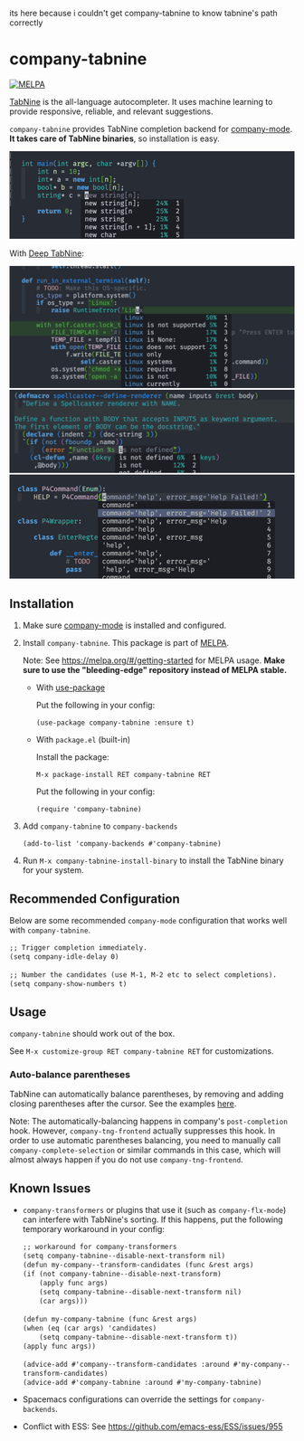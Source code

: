 its here because i couldn't get company-tabnine to know tabnine's path correctly

# company-tabnine

[![MELPA](https://melpa.org/packages/company-tabnine-badge.svg)](https://melpa.org/#/company-tabnine)

[TabNine](https://tabnine.com/) is the all-language autocompleter. It uses machine learning to provide responsive, reliable, and relevant suggestions.

`company-tabnine` provides TabNine completion backend for [company-mode](https://github.com/company-mode/company-mode). **It takes care of TabNine binaries**, so installation is easy.

![screenshot](screenshot.png)

With [Deep TabNine](https://tabnine.com/blog/deep):

![screenshot-deep-1](screenshot-deep-1.png)
![screenshot-deep-2](screenshot-deep-2.png)
![screenshot-deep-3](screenshot-deep-3.png)

## Installation

1. Make sure [company-mode](https://github.com/company-mode/company-mode) is installed and configured.

2. Install `company-tabnine`. This package is part of [MELPA](https://melpa.org).

   Note: See https://melpa.org/#/getting-started for MELPA usage. **Make sure to use the "bleeding-edge" repository instead of MELPA stable.**

   - With [use-package](https://github.com/jwiegley/use-package)

     Put the following in your config:

     ```emacs
     (use-package company-tabnine :ensure t)
     ```

   - With `package.el` (built-in)

     Install the package:
     ```emacs
     M-x package-install RET company-tabnine RET
     ```

     Put the following in your config:
     ```emacs
     (require 'company-tabnine)
     ```

3. Add `company-tabnine` to `company-backends`
   ```emacs
   (add-to-list 'company-backends #'company-tabnine)
   ```

4. Run `M-x company-tabnine-install-binary` to install the TabNine binary for your system.

## Recommended Configuration

Below are some recommended `company-mode` configuration that works well with `company-tabnine`.

```emacs
;; Trigger completion immediately.
(setq company-idle-delay 0)

;; Number the candidates (use M-1, M-2 etc to select completions).
(setq company-show-numbers t)
```

## Usage

`company-tabnine` should work out of the box.

See `M-x customize-group RET company-tabnine RET` for customizations.

### Auto-balance parentheses

TabNine can automatically balance parentheses, by removing and adding closing parentheses after the cursor. See the examples [here](https://github.com/zxqfl/TabNine/blob/master/HowToWriteAClient.md).

Note: The automatically-balancing happens in company's `post-completion` hook. However, `company-tng-frontend` actually suppresses this hook. In order to use automatic parentheses balancing, you need to manually call `company-complete-selection` or similar commands in this case, which will almost always happen if you do not use `company-tng-frontend`.

## Known Issues

- `company-transformers` or plugins that use it (such as `company-flx-mode`) can interfere with TabNine's sorting. If this happens, put the following temporary workaround in your config:

    ```emacs
    ;; workaround for company-transformers
    (setq company-tabnine--disable-next-transform nil)
    (defun my-company--transform-candidates (func &rest args)
    (if (not company-tabnine--disable-next-transform)
        (apply func args)
        (setq company-tabnine--disable-next-transform nil)
        (car args)))

    (defun my-company-tabnine (func &rest args)
    (when (eq (car args) 'candidates)
        (setq company-tabnine--disable-next-transform t))
    (apply func args))

    (advice-add #'company--transform-candidates :around #'my-company--transform-candidates)
    (advice-add #'company-tabnine :around #'my-company-tabnine)
    ```

- Spacemacs configurations can override the settings for `company-backends`.

- Conflict with ESS: See https://github.com/emacs-ess/ESS/issues/955
